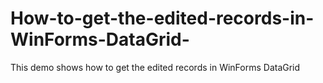 # How-to-get-the-edited-records-in-WinForms-DataGrid-
This demo shows how to get the edited records in WinForms DataGrid
